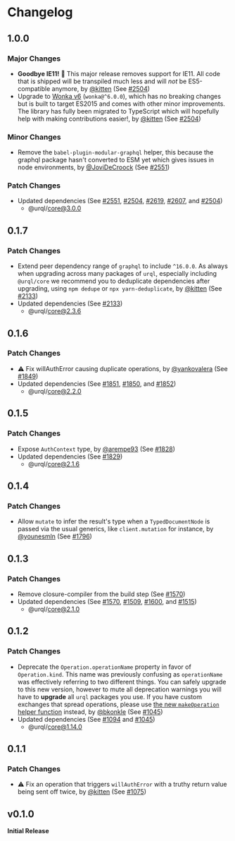 # Changelog

## 1.0.0

### Major Changes

- **Goodbye IE11!** 👋 This major release removes support for IE11. All code that is shipped will be transpiled much less and will _not_ be ES5-compatible anymore, by [@kitten](https://github.com/kitten) (See [#2504](https://github.com/FormidableLabs/urql/pull/2504))
- Upgrade to [Wonka v6](https://github.com/0no-co/wonka) (`wonka@^6.0.0`), which has no breaking changes but is built to target ES2015 and comes with other minor improvements.
  The library has fully been migrated to TypeScript which will hopefully help with making contributions easier!, by [@kitten](https://github.com/kitten) (See [#2504](https://github.com/FormidableLabs/urql/pull/2504))

### Minor Changes

- Remove the `babel-plugin-modular-graphql` helper, this because the graphql package hasn't converted to ESM yet which gives issues in node environments, by [@JoviDeCroock](https://github.com/JoviDeCroock) (See [#2551](https://github.com/FormidableLabs/urql/pull/2551))

### Patch Changes

- Updated dependencies (See [#2551](https://github.com/FormidableLabs/urql/pull/2551), [#2504](https://github.com/FormidableLabs/urql/pull/2504), [#2619](https://github.com/FormidableLabs/urql/pull/2619), [#2607](https://github.com/FormidableLabs/urql/pull/2607), and [#2504](https://github.com/FormidableLabs/urql/pull/2504))
  - @urql/core@3.0.0

## 0.1.7

### Patch Changes

- Extend peer dependency range of `graphql` to include `^16.0.0`.
  As always when upgrading across many packages of `urql`, especially including `@urql/core` we recommend you to deduplicate dependencies after upgrading, using `npm dedupe` or `npx yarn-deduplicate`, by [@kitten](https://github.com/kitten) (See [#2133](https://github.com/FormidableLabs/urql/pull/2133))
- Updated dependencies (See [#2133](https://github.com/FormidableLabs/urql/pull/2133))
  - @urql/core@2.3.6

## 0.1.6

### Patch Changes

- ⚠️ Fix willAuthError causing duplicate operations, by [@yankovalera](https://github.com/yankovalera) (See [#1849](https://github.com/FormidableLabs/urql/pull/1849))
- Updated dependencies (See [#1851](https://github.com/FormidableLabs/urql/pull/1851), [#1850](https://github.com/FormidableLabs/urql/pull/1850), and [#1852](https://github.com/FormidableLabs/urql/pull/1852))
  - @urql/core@2.2.0

## 0.1.5

### Patch Changes

- Expose `AuthContext` type, by [@arempe93](https://github.com/arempe93) (See [#1828](https://github.com/FormidableLabs/urql/pull/1828))
- Updated dependencies (See [#1829](https://github.com/FormidableLabs/urql/pull/1829))
  - @urql/core@2.1.6

## 0.1.4

### Patch Changes

- Allow `mutate` to infer the result's type when a `TypedDocumentNode` is passed via the usual generics, like `client.mutation` for instance, by [@younesmln](https://github.com/younesmln) (See [#1796](https://github.com/FormidableLabs/urql/pull/1796))

## 0.1.3

### Patch Changes

- Remove closure-compiler from the build step (See [#1570](https://github.com/FormidableLabs/urql/pull/1570))
- Updated dependencies (See [#1570](https://github.com/FormidableLabs/urql/pull/1570), [#1509](https://github.com/FormidableLabs/urql/pull/1509), [#1600](https://github.com/FormidableLabs/urql/pull/1600), and [#1515](https://github.com/FormidableLabs/urql/pull/1515))
  - @urql/core@2.1.0

## 0.1.2

### Patch Changes

- Deprecate the `Operation.operationName` property in favor of `Operation.kind`. This name was
  previously confusing as `operationName` was effectively referring to two different things. You can
  safely upgrade to this new version, however to mute all deprecation warnings you will have to
  **upgrade** all `urql` packages you use. If you have custom exchanges that spread operations, please
  use [the new `makeOperation` helper
  function](https://formidable.com/open-source/urql/docs/api/core/#makeoperation) instead, by [@bkonkle](https://github.com/bkonkle) (See [#1045](https://github.com/FormidableLabs/urql/pull/1045))
- Updated dependencies (See [#1094](https://github.com/FormidableLabs/urql/pull/1094) and [#1045](https://github.com/FormidableLabs/urql/pull/1045))
  - @urql/core@1.14.0

## 0.1.1

### Patch Changes

- ⚠️ Fix an operation that triggers `willAuthError` with a truthy return value being sent off twice, by [@kitten](https://github.com/kitten) (See [#1075](https://github.com/FormidableLabs/urql/pull/1075))

## v0.1.0

**Initial Release**
